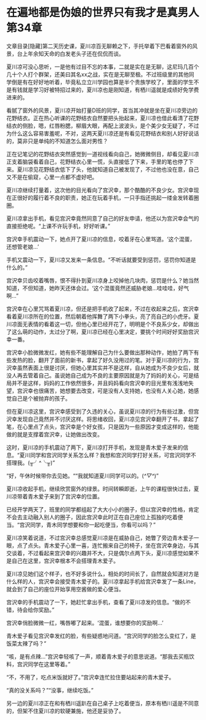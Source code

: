 # 在遍地都是伪娘的世界只有我才是真男人 第34章

文章目录[隐藏]第二天历史课，夏川凉百无聊赖之下，手托举着下巴看着窗外的风景，台上年余知天命的白发老头子还在侃侃而谈。

夏川凉可没心思听，一是他有过目不忘的本事，二就是实在是无聊，这尼玛几百个几十个人打个群架，还美曰其名xx之战，实在是无聊至极。不过班级里的其他同学倒是有在好好地听着，毕竟私立立川学园也算是半个贵族学校了，里面的学生不是有钱就是学习好被特招过来的，夏川凉也是刚知道，有栖川遥就是成绩好免学费进来的。

看腻了窗外的风景，夏川凉开始打量D班的同学，首当其冲就是坐在夏川凉旁边的花野结衣。正在热心听课的花野结衣自然要把头抬起来，夏川凉也借此看清了花野结衣的侧脸，嗯，红唇粉腮，柳眉大眼，再配上波波头，是个美少女无疑了，不过为什么这么容易害羞呢，不对，这两天夏川凉还是有看见花野结衣和别人好好说话的，莫非只是单纯的不知道怎么面对男性？

正在记笔记的花野结衣突然感觉到一道视线看向自己，她微微侧目，却看见夏川凉正支着脑袋看着自己，花野结衣心里一慌，头直接低了下来，手里的笔也停了下来。夏川凉见花野结衣低下了头，他就知道自己被发现了，不过他也没在意，自己又不是在偷窥，心里一点都不虚好吧。

夏川凉继续打量着，这次他的目光看向了宫沢幸，那个酷酷的不良少女。宫沢幸现在正很好的履行着不良的职责，她正在玩着手机，一只手指还挑起一缕金发转着圈圈。

夏川凉拿出手机，看见宫沢幸竟然同意了自己的好友申请，他还以为宫沢幸会气的直接拒绝呢。“上课不许玩手机，好好听课。”

宫沢幸手机震动一下，她点开了夏川凉的信息，咬着牙在心里骂道。‘这个混蛋，还想管老娘…’

手机又震动一下，夏川凉又发来一条信息。“不听话就要受到惩罚，惩罚你知道是什么的。”

宫沢幸贝齿咬着嘴唇，恨不得扑到夏川凉身上咬掉他几块肉，惩罚是什么？她当然知道，不但知道，她昨天还体会过。‘这个混蛋竟然还威胁老娘…哇哇哇，好气啊…”

宫沢幸在心里咒骂着夏川凉，但还是把手机收了起来，不过在收起来之后，宫沢幸看着夏川凉所在的位置，然后朝着他挥舞了两下小拳头，亮了亮自己的小虎牙。夏川凉面无表情的看着这一切，但他心里已经开花了，明明是个不良系少女，却做出了这么萌的动作，太过分了啊，夏川凉已经在心里决定，要挑个时间好好奖励宫沢幸一番。

宫沢幸小脸微微发红，她有些不能理解自己为什么要做出那种动作，她拍了两下有些发热的脸，翻开了面前的新书，拿起了好久没用过的笔。对于夏川凉的行为，宫沢幸虽然表面上很是讨厌，但她心里其实并不是这样，自从她成为不良少女后，就没人再去管着自己。虽说她自己成为不良的主要原因就是为了妈妈的关心，可是结局并不是这样，妈妈的工作依然很多，并且妈妈看向宫沢幸的目光里有浅浅地失望，宫沢幸也很痛苦，她想要去改变，可是没有人支持她，也没有人关心她，她感觉自己是个被抛弃的孩子。

但在夏川凉这里，宫沢幸感受到了久违的关心，虽说夏川凉的行为有些过激，但宫沢幸发现自己竟然并不讨厌这样。将思绪收回，夏川凉见宫沢幸翻开了书，拿起了笔，在心里点了点头，宫沢幸是个好女孩，只是因为一些原因才变成这样的，他能做的就是支撑着宫沢幸，让她做出改变。

这时，夏川凉的手机震动了两下，夏川凉打开手机，发现是青木爱子发来的信息。“夏川同学和宫沢同学关系怎么样？我想和宫沢同学打好关系，可宫沢同学不搭理我。(╥╯^╰╥)”

“好，午休时候带你去见她。““我就知道夏川同学可以的。(*^▽^*)”

夏川凉收起手机，继续欣赏窗外的绿景。时间转瞬即逝，上午的课程很快过去，夏川凉带着青木爱子来到了宫沢幸的位置。

已经开学两天了，班里的同学都组起了大大小小的圈子，但以宫沢幸的性格，肯定不会去主动融入别人的圈子，因此宫沢幸此时正在自己座位上孤独的吃着便当。“宫沢同学，青木同学想要和你一起吃便当，你看可以吗？”

夏川凉笑着说道，不过宫沢幸总感觉夏川凉是在威胁自己，她瞥了旁边青木爱子一眼，点了点头。青木爱子心里一喜，连忙搬来自己的椅子，坐在宫沢幸身边，与其交谈着，不过看起来宫沢幸的兴趣并不大，只是偶尔点两下头，夏川凉感觉如果不是自己在这里，宫沢幸根本不会搭理青木爱子。

夏川凉见她们这个样子，也不好多说什么，相处的时间长了，自然就会知道对方是什么样的人，宫沢幸会接受青木爱子的。夏川凉拿起手机给宫沢幸发了一条Line，就会到了自己的座位开始享用空酱做的爱心便当。

宫沢幸的手机震动了一下，她赶忙拿出手机，查看了夏川凉发的信息。“做的不错，待会给你奖励。”

宫沢幸俏脸微微一红，嘴唇嘟了起来。‘混蛋，谁想要你的奖励啊…’

青木爱子看见宫沢幸发红的脸，有些疑惑地问道。“宫沢同学的脸怎么变红了，是饭菜太辣了吗？”

“咳，是有点辣…”宫沢幸轻咳了一声，顺着青木爱子的意思说道。“那我去买瓶饮料，宫沢同学在这里等着。”

“不，不用了，吃点米饭就好了。”宫沢幸连忙拉住要站起来的青木爱子。

“真的没关系吗？”“没事，继续吃饭。”

另一边的夏川凉正在和有栖川遥趴在自己桌子上吃着便当，原本有栖川遥是不同意的，但架不住夏川凉的软硬兼施，他还是妥协了。